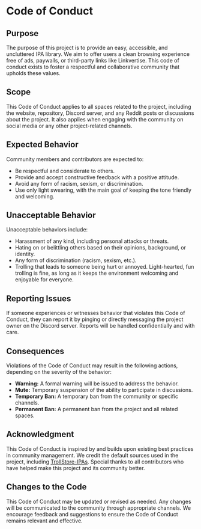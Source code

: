 # Code of Conduct

## Purpose
The purpose of this project is to provide an easy, accessible, and uncluttered IPA library. We aim to offer users a clean browsing experience free of ads, paywalls, or third-party links like Linkvertise. This code of conduct exists to foster a respectful and collaborative community that upholds these values.

## Scope
This Code of Conduct applies to all spaces related to the project, including the website, repository, Discord server, and any Reddit posts or discussions about the project. It also applies when engaging with the community on social media or any other project-related channels.

## Expected Behavior
Community members and contributors are expected to:
- Be respectful and considerate to others.
- Provide and accept constructive feedback with a positive attitude.
- Avoid any form of racism, sexism, or discrimination.
- Use only light swearing, with the main goal of keeping the tone friendly and welcoming.

## Unacceptable Behavior
Unacceptable behaviors include:
- Harassment of any kind, including personal attacks or threats.
- Hating on or belittling others based on their opinions, background, or identity.
- Any form of discrimination (racism, sexism, etc.).
- Trolling that leads to someone being hurt or annoyed. Light-hearted, fun trolling is fine, as long as it keeps the environment welcoming and enjoyable for everyone.

## Reporting Issues
If someone experiences or witnesses behavior that violates this Code of Conduct, they can report it by pinging or directly messaging the project owner on the Discord server. Reports will be handled confidentially and with care.

## Consequences
Violations of the Code of Conduct may result in the following actions, depending on the severity of the behavior:
- **Warning:** A formal warning will be issued to address the behavior.
- **Mute:** Temporary suspension of the ability to participate in discussions.
- **Temporary Ban:** A temporary ban from the community or specific channels.
- **Permanent Ban:** A permanent ban from the project and all related spaces.

## Acknowledgment
This Code of Conduct is inspired by and builds upon existing best practices in community management. We credit the default sources used in the project, including [TrollStore-IPAs](https://github.com/swaggyP36000/TrollStore-IPAs). Special thanks to all contributors who have helped make this project and its community better.

## Changes to the Code
This Code of Conduct may be updated or revised as needed. Any changes will be communicated to the community through appropriate channels. We encourage feedback and suggestions to ensure the Code of Conduct remains relevant and effective.
